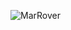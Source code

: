 ![MarRover](https://user-images.githubusercontent.com/20722698/140691715-8c309a97-b100-4fb4-9011-f7cb7ecb6010.png)
